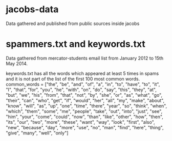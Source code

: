 jacobs-data
===========

Data gathered and published from public sources inside jacobs

# spammers.txt and keywords.txt
Data gathered from mercator-students email list from January 2012 to 15th May 2014.

keywords.txt has all the words which appeared at least 5 times in spams and it is not part of the list of the first 100 most common words.
common_words = ["the", "be", "and", "of", "a", "in", "to", "have", "to", "it", "I", "that", "for", "you", "he", "with", "on", "do", "say", "this", "they", "at", "but", "we", "his", "from", "that", "not", "by", "she", "or", "as", "what", "go", "their", "can", "who", "get", "if", "would", "her", "all", "my", "make", "about", "know", "will", "as", "up", "one", "time", "there", "year", "so", "think", "when", "which", "them", "some", "me", "people", "take", "out", "into", "just", "see", "him", "your", "come", "could", "now", "than", "like", "other", "how", "then", "its", "our", "two", "more", "these", "want", "way", "look", "first", "also", "new", "because", "day", "more", "use", "no", "man", "find", "here", "thing", "give", "many", "well", "only"]

